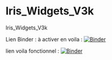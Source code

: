 # Iris_Widgets_V3k
Iris_Widgets_V3k

Lien Binder : à activer en voila :
[![Binder](https://mybinder.org/badge_logo.svg)](https://mybinder.org/v2/gh/dfialaire/Iris_Widgets_V3k/HEAD)

lien voila fonctionnel : [![Binder](https://mybinder.org/badge_logo.svg)](https://mybinder.org/v2/gh/dfialaire/Iris_Widgets_V3k/HEAD?urlpath=%2Fvoila%2Frender%2FIris_Widgets_V3k)
